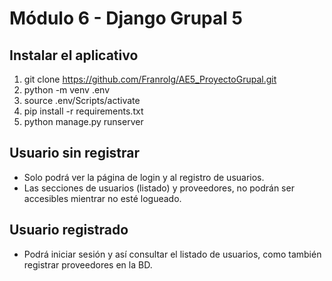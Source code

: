 # Módulo 6 - Django Grupal 5

## Instalar el aplicativo

1. git clone https://github.com/Franrolg/AE5_ProyectoGrupal.git
2. python -m venv .env
3. source .env/Scripts/activate
4. pip install -r requirements.txt
5. python manage.py runserver

## Usuario sin registrar

- Solo podrá ver la página de login y al registro de usuarios.
- Las secciones de usuarios (listado) y proveedores, no podrán ser accesibles mientrar no esté logueado.


## Usuario registrado

- Podrá iniciar sesión y así consultar el listado de usuarios, como también registrar proveedores en la BD.
